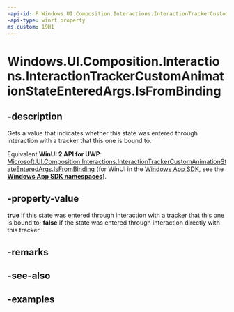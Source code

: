 ```yaml
---
-api-id: P:Windows.UI.Composition.Interactions.InteractionTrackerCustomAnimationStateEnteredArgs.IsFromBinding
-api-type: winrt property
ms.custom: 19H1
---
```


<!-- Property syntax.
public bool IsFromBinding { get; }
-->

# Windows.UI.Composition.Interactions.InteractionTrackerCustomAnimationStateEnteredArgs.IsFromBinding

## -description

Gets a value that indicates whether this state was entered through interaction with a tracker that this one is bound to.

Equivalent **WinUI 2 API for UWP**: [Microsoft.UI.Composition.Interactions.InteractionTrackerCustomAnimationStateEnteredArgs.IsFromBinding](/windows/winui/api/microsoft.ui.composition.interactions.interactiontrackercustomanimationstateenteredargs.isfrombinding) (for WinUI in the [Windows App SDK](/windows/apps/windows-app-sdk/), see the **[Windows App SDK namespaces](/windows/windows-app-sdk/api/winrt/)**).

## -property-value

**true** if this state was entered through interaction with a tracker that this one is bound to; **false** if the state was entered through interaction directly with this tracker.

## -remarks

## -see-also

## -examples

